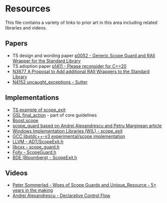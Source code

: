 <!-- SPDX-License-Identifier: CC0-1.0 -->

# Resources

This file contains a variety of links to prior art in this area including related libraries and videos.

## Papers

- TS design and wording paper [p0052 - Generic Scope Guard and RAII Wrapper for the Standard Library](https://wg21.link/p0052)
- TS adoption paper [p1411 - Please reconsider <scope> for C++20](https://wg21.link/p1411)
- [N3677 A Proposal to Add additional RAII Wrappers to the Standard Library](https://www.open-std.org/jtc1/sc22/wg21/docs/papers/2013/n3677.html)
- [N4152 uncaught_exceptions - Sutter](https://www.open-std.org/jtc1/sc22/wg21/docs/papers/2014/n4152.pdf)

## Implementations

- [TS example of scope_exit](https://godbolt.org/z/T5KhTYjP7)
- [GSL final_action](https://github.com/microsoft/GSL/blob/main/include/gsl/util) - part of core guidelines
- [Boost.scope](https://www.boost.org/doc/libs/1_87_0/libs/scope/doc/html/index.html)
- [scope_guard based on Andrei Alexandrescu and Petru Marginean article](https://ricab.github.io/scope_guard)
- [Windows Implementation Libraries (WIL) - scope_exit](https://github.com/microsoft/wil/blob/182e6521140174e1d2ed1920f88d005fc4c546e2/include/wil/resource.h#L660)
- [GCC libstdc++-v3 experimental/scope implementation](https://gcc.gnu.org/git/?p=gcc.git;a=blob;f=libstdc%2B%2B-v3/include/experimental/scope;h=6e1d342e1b6486b0d1f32166c7eb91d29ed79f4d;hb=refs/heads/master)
- [LLVM - ADT/ScopeExit.h](https://github.com/llvm/llvm-project/blob/main/llvm/include/llvm/ADT/ScopeExit.h)
- [libcxx - scope_guard.h](https://github.com/llvm/llvm-project/blob/main/libcxx/include/__utility/scope_guard.h)
- [Folly - ScopeGuard.h](https://github.com/facebook/folly/blob/main/folly/ScopeGuard.h)
- [BDE (Bloomberg) - ScopeExit.h](https://github.com/bloomberg/bde/blob/main/groups/bdl/bdlb/bdlb_scopeexit.h)

## Videos

- [Peter Sommerlad - Woes of Scope Guards and Unique_Resource - 5+ years in the making](https://www.youtube.com/watch?v=O1sK__G5Nrg)
- [Andrei Alexandrescu - Declarative Control Flow](https://www.youtube.com/watch?v=WjTrfoiB0MQ)

